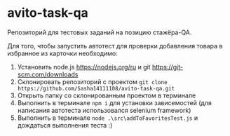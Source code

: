 # avito-task-qa
Репозиторий для тестовых заданий на позицию стажёра-QA.

Для того, чтобы запустить автотест для проверки добавления товара в избранное из карточки необходимо:
1) Установить node.js https://nodejs.org/ru и git https://git-scm.com/downloads
2) Склонировать репозиторий с проектом ```git clone https://github.com/Sasha14111108/avito-task-qa.git```
3) Открыть папку со склонированным проектом в терминале
4) Выполнить в терминале ```npm i``` для установки зависемостей (для написания автотеста использовался selenium framework)
5) Выполнить в терминале ```node .\src\addToFavoritesTest.js``` и дождаться выполнения теста :)
